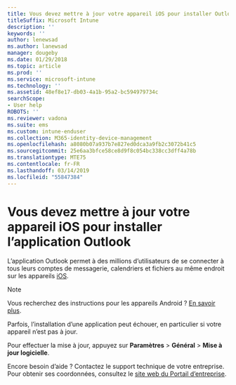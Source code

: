 ```yaml
---
title: Vous devez mettre à jour votre appareil iOS pour installer Outlook | Microsoft Docs
titleSuffix: Microsoft Intune
description: ''
keywords: ''
author: lenewsad
ms.author: lanewsad
manager: dougeby
ms.date: 01/29/2018
ms.topic: article
ms.prod: ''
ms.service: microsoft-intune
ms.technology: ''
ms.assetid: 48ef8e17-db03-4a1b-95a2-bc594979734c
searchScope:
- User help
ROBOTS: ''
ms.reviewer: vadona
ms.suite: ems
ms.custom: intune-enduser
ms.collection: M365-identity-device-management
ms.openlocfilehash: a8080b07a937b7e827ed0dca3a9fb2c3072b41c5
ms.sourcegitcommit: 25e6aa3bfce58ce8d9f8c054bc338cc3dff4a78b
ms.translationtype: MTE75
ms.contentlocale: fr-FR
ms.lasthandoff: 03/14/2019
ms.locfileid: "55847384"
---
```

# <a name="you-need-to-update-your-ios-device-to-install-the-outlook-app"></a>Vous devez mettre à jour votre appareil iOS pour installer l’application Outlook

L’application Outlook permet à des millions d’utilisateurs de se connecter à tous leurs comptes de messagerie, calendriers et fichiers au même endroit sur les appareils [iOS](https://itunes.apple.com/app/microsoft-outlook-email-calendar/id951937596).

>[!NOTE]
> Vous recherchez des instructions pour les appareils Android ? [En savoir plus](update-device-outlook-android.md).

Parfois, l’installation d’une application peut échouer, en particulier si votre appareil n’est pas à jour. 

Pour effectuer la mise à jour, appuyez sur **Paramètres** > **Général** > **Mise à jour logicielle**.

Encore besoin d’aide ? Contactez le support technique de votre entreprise. Pour obtenir ses coordonnées, consultez le [site web du Portail d’entreprise](https://go.microsoft.com/fwlink/?linkid=2010980).
